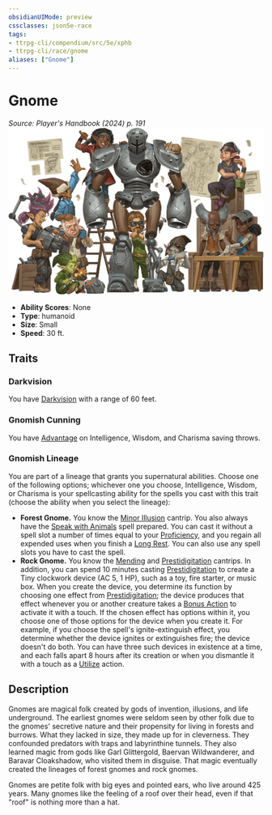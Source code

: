 ```yaml
---
obsidianUIMode: preview
cssclasses: json5e-race
tags:
- ttrpg-cli/compendium/src/5e/xphb
- ttrpg-cli/race/gnome
aliases: ["Gnome"]
---
```

# Gnome
*Source: Player's Handbook (2024) p. 191*  
![](3-Compendium/races/img/gnome.webp#right)

- **Ability Scores**: None
- **Type**: humanoid
- **Size**: Small
- **Speed**: 30 ft.

## Traits

### Darkvision

You have [Darkvision](3-Compendium/rules/senses.md#Darkvision) with a range of 60 feet.

### Gnomish Cunning

You have [Advantage](3-Compendium/rules/variant-rules/advantage-xphb.md) on Intelligence, Wisdom, and Charisma saving throws.

### Gnomish Lineage

You are part of a lineage that grants you supernatural abilities. Choose one of the following options; whichever one you choose, Intelligence, Wisdom, or Charisma is your spellcasting ability for the spells you cast with this trait (choose the ability when you select the lineage):

- **Forest Gnome.** You know the [Minor Illusion](3-Compendium/spells/minor-illusion-xphb.md) cantrip. You also always have the [Speak with Animals](3-Compendium/spells/speak-with-animals-xphb.md) spell prepared. You can cast it without a spell slot a number of times equal to your [Proficiency](3-Compendium/rules/variant-rules/proficiency-xphb.md), and you regain all expended uses when you finish a [Long Rest](3-Compendium/rules/variant-rules/long-rest-xphb.md). You can also use any spell slots you have to cast the spell.  
- **Rock Gnome.** You know the [Mending](3-Compendium/spells/mending-xphb.md) and [Prestidigitation](3-Compendium/spells/prestidigitation-xphb.md) cantrips. In addition, you can spend 10 minutes casting [Prestidigitation](3-Compendium/spells/prestidigitation-xphb.md) to create a Tiny clockwork device (AC 5, 1 HP), such as a toy, fire starter, or music box. When you create the device, you determine its function by choosing one effect from [Prestidigitation](3-Compendium/spells/prestidigitation-xphb.md); the device produces that effect whenever you or another creature takes a [Bonus Action](3-Compendium/rules/variant-rules/bonus-action-xphb.md) to activate it with a touch. If the chosen effect has options within it, you choose one of those options for the device when you create it. For example, if you choose the spell's ignite-extinguish effect, you determine whether the device ignites or extinguishes fire; the device doesn't do both. You can have three such devices in existence at a time, and each falls apart 8 hours after its creation or when you dismantle it with a touch as a [Utilize](3-Compendium/rules/actions.md#Utilize) action.  

## Description

Gnomes are magical folk created by gods of invention, illusions, and life underground. The earliest gnomes were seldom seen by other folk due to the gnomes' secretive nature and their propensity for living in forests and burrows. What they lacked in size, they made up for in cleverness. They confounded predators with traps and labyrinthine tunnels. They also learned magic from gods like Garl Glittergold, Baervan Wildwanderer, and Baravar Cloakshadow, who visited them in disguise. That magic eventually created the lineages of forest gnomes and rock gnomes.

Gnomes are petite folk with big eyes and pointed ears, who live around 425 years. Many gnomes like the feeling of a roof over their head, even if that "roof" is nothing more than a hat.